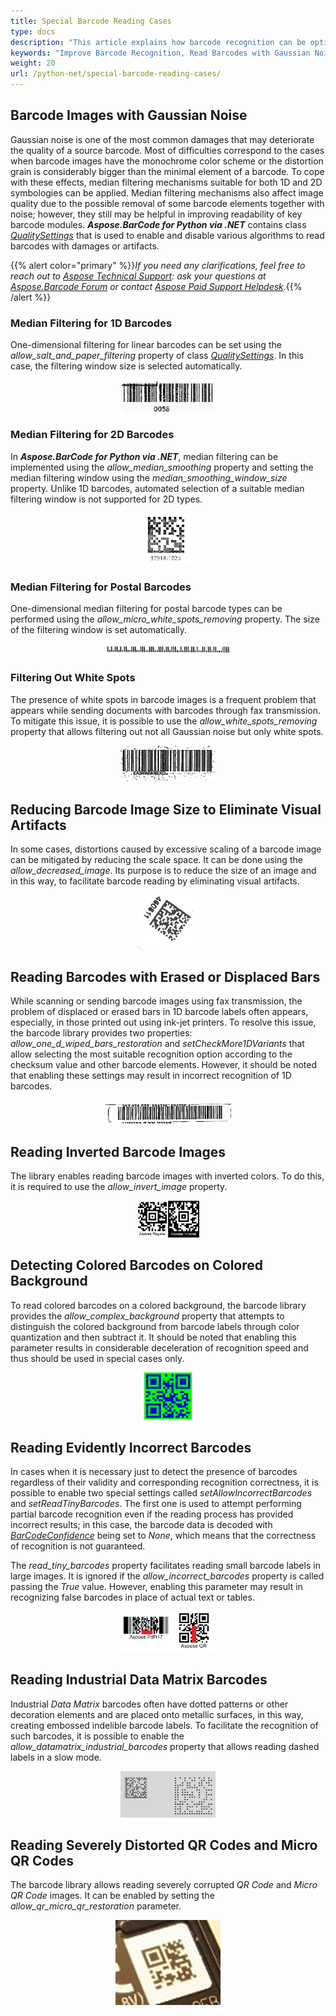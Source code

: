 ```yaml
---
title: Special Barcode Reading Cases
type: docs
description: "This article explains how barcode recognition can be optimized in terms of accuracy and speed in case of various distortions"
keywords: "Improve Barcode Recognition, Read Barcodes with Gaussian Noise, Read Inverted Barcodes, Read Colored Barcode, Read Distorted QR Code, Read Corrupted Barcodes, Read Industrual Data Matrix, Aspose.BarCode, Read Barcodes in Python"
weight: 20
url: /python-net/special-barcode-reading-cases/
---
```


## **Barcode Images with Gaussian Noise**
Gaussian noise is one of the most common damages that may deteriorate the quality of a source barcode. Most of difficulties correspond to the cases when barcode images have the monochrome color scheme or the distortion grain is considerably bigger than the minimal element of a barcode. To cope with these effects, median filtering mechanisms suitable for both 1D and 2D symbologies can be applied. Median filtering mechanisms also affect image quality due to the possible removal of some barcode elements together with noise; however, they still may be helpful in improving readability of key barcode modules. ***Aspose.BarCode for Python via .NET*** contains class [*QualitySettings*](https://reference.aspose.com/barcode/python-net/aspose.barcode.barcoderecognition/qualitysettings/) that is used to enable and disable various algorithms to read barcodes with damages or artifacts. 

{{% alert color="primary" %}}*If you need any clarifications, feel free to reach out to [Aspose Technical Support](/barcode/python-net/technical-support/): ask your questions at [Aspose.Barcode Forum](https://forum.aspose.com/c/barcode/13) or contact [Aspose Paid Support Helpdesk](https://helpdesk.aspose.com/).*{{% /alert %}}

### **Median Filtering for 1D Barcodes**
One-dimensional filtering for linear barcodes can be set using the *allow_salt_and_paper_filtering* property of class [*QualitySettings*](https://reference.aspose.com/barcode/python-net/aspose.barcode.barcoderecognition/qualitysettings/). In this case, the filtering window size is selected automatically.  

<p align="center"><img src="saltandpaper.png" width="30%" height="30%"></p>

### **Median Filtering for 2D Barcodes**
In ***Aspose.BarCode for Python via .NET***, median filtering can be implemented using the *allow_median_smoothing* property and setting the median filtering window using the *median_smoothing_window_size* property. Unlike 1D barcodes, automated selection of a suitable median filtering window is not supported for 2D types.  

<p align="center"><img src="datamatrix_noised.png" width="15%" height="15%"></p>

### **Median Filtering for Postal Barcodes**
One-dimensional median filtering for postal barcode types can be performed using the *allow_micro_white_spots_removing* property. The size of the filtering window is set automatically.  

<p align="center"><img src="planet_noised.png" width="40%" height="40%"></p>

### **Filtering Out White Spots**
The presence of white spots in barcode images is a frequent problem that appears while sending documents with barcodes through fax transmission. To mitigate this issue, it is possible to use the *allow_white_spots_removing* property that allows filtering out not all Gaussian noise but only white spots.  
  
<p align="center"><img src="code128_whitespots.png" width="30%" height="30%"></p>


## **Reducing Barcode Image Size to Eliminate Visual Artifacts**
In some cases, distortions caused by excessive scaling of a barcode image can be mitigated by reducing the scale space. It can be done using the *allow_decreased_image*. Its purpose is to reduce the size of an image and in this way, to facilitate barcode reading by eliminating visual artifacts.   
  
<p align="center"><img src="datamatrix_waved.png" width="20%" height="20%"></p>

## **Reading Barcodes with Erased or Displaced Bars**
While scanning or sending barcode images using fax transmission, the problem of displaced or erased bars in 1D barcode labels often appears, especially, in those printed out using ink-jet printers. To resolve this issue, the barcode library provides two properties: *allow_one_d_wiped_bars_restoration* and *setCheckMore1DVariants* that allow selecting the most suitable recognition option according to the checksum value and other barcode elements. However, it should be noted that enabling these settings may result in incorrect recognition of 1D barcodes.  
  
<p align="center"><img src="code128_wipedbars.png" width="40%" height="40%"></p>

## **Reading Inverted Barcode Images**
The library enables reading barcode images with inverted colors. To do this, it is required to use the *allow_invert_image* property. 

<p align="center"><img src="aztec_regular_inverse.png" width="20%" height="20%"></p>


## **Detecting Colored Barcodes on Colored Background**
To read colored barcodes on a colored background, the barcode library provides the *allow_complex_background* property that attempts to distinguish the colored background from barcode labels through color quantization and then subtract it. It should be noted that enabling this parameter results in considerable deceleration of recognition speed and thus should be used in special cases only. 
  
<p align="center"><img src="qr_color.png" width="15%" height="15%"></p>

## **Reading Evidently Incorrect Barcodes**
In cases when it is necessary just to detect the presence of barcodes regardless of their validity and corresponding recognition correctness, it is possible to enable two special settings called *setAllowIncorrectBarcodes* and *setReadTinyBarcodes*. The first one is used to attempt performing partial barcode recognition even if the reading process has provided incorrect results; in this case, the barcode data is decoded with [*BarCodeConfidence*](https://reference.aspose.com/barcode/python-net/aspose.barcode.barcoderecognition/barcodeconfidence/) being set to *None*, which means that the correctness of recognition is not guaranteed.  
  
The *read_tiny_barcodes* property facilitates reading small barcode labels in large images. It is ignored if the *allow_incorrect_barcodes* property is called passing the *True* value. However, enabling this parameter may result in recognizing false barcodes in place of actual text or tables.  
  
<p align="center"><img src="pdf417_qr_corrupted.png" width="30%" height="30%"></p>

## **Reading Industrial Data Matrix Barcodes**
Industrial *Data Matrix* barcodes often have dotted patterns or other decoration elements and are placed onto metallic surfaces, in this way, creating embossed indelible barcode labels. To facilitate the recognition of such barcodes, it is possible to enable the *allow_datamatrix_industrial_barcodes* property that allows reading dashed labels in a slow mode. 

<p align="center"><img src="datamatrix_industrial.png" width="30%" height="30%"></p>

## **Reading Severely Distorted QR Codes and Micro QR Codes**
The barcode library allows reading severely corrupted *QR Code* and *Micro QR Code* images. It can be enabled by setting the *allow_qr_micro_qr_restoration* parameter.

<p align="center"><img src="microqr_3d_distorted.png"></p>


